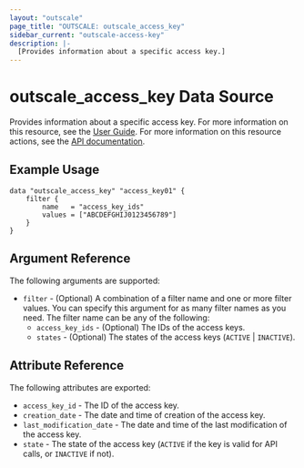 ```yaml
---
layout: "outscale"
page_title: "OUTSCALE: outscale_access_key"
sidebar_current: "outscale-access-key"
description: |-
  [Provides information about a specific access key.]
---
```


# outscale_access_key Data Source

Provides information about a specific access key.
For more information on this resource, see the [User Guide](https://wiki.outscale.net/display/EN/About+Access+Keys).
For more information on this resource actions, see the [API documentation](https://docs.outscale.com/api#3ds-outscale-api-accesskey).

## Example Usage

```hcl
data "outscale_access_key" "access_key01" { 
    filter {
        name   = "access_key_ids"
        values = ["ABCDEFGHIJ0123456789"]
    }
}
```

## Argument Reference

The following arguments are supported:

* `filter` - (Optional) A combination of a filter name and one or more filter values. You can specify this argument for as many filter names as you need. The filter name can be any of the following:
    * `access_key_ids` - (Optional) The IDs of the access keys.
    * `states` - (Optional) The states of the access keys (`ACTIVE` \| `INACTIVE`).

## Attribute Reference

The following attributes are exported:

* `access_key_id` - The ID of the access key.
* `creation_date` - The date and time of creation of the access key.
* `last_modification_date` - The date and time of the last modification of the access key.
* `state` - The state of the access key (`ACTIVE` if the key is valid for API calls, or `INACTIVE` if not).
